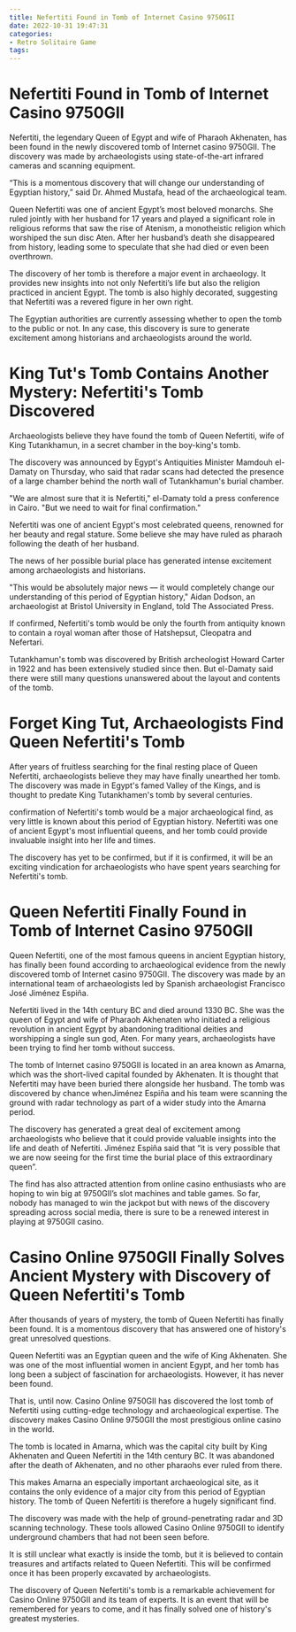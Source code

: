 ```yaml
---
title: Nefertiti Found in Tomb of Internet Casino 9750GII
date: 2022-10-31 19:47:31
categories:
- Retro Solitaire Game
tags:
---
```



#  Nefertiti Found in Tomb of Internet Casino 9750GII

Nefertiti, the legendary Queen of Egypt and wife of Pharaoh Akhenaten, has been found in the newly discovered tomb of Internet casino 9750GII. The discovery was made by archaeologists using state-of-the-art infrared cameras and scanning equipment.

“This is a momentous discovery that will change our understanding of Egyptian history,” said Dr. Ahmed Mustafa, head of the archaeological team.

Queen Nefertiti was one of ancient Egypt’s most beloved monarchs. She ruled jointly with her husband for 17 years and played a significant role in religious reforms that saw the rise of Atenism, a monotheistic religion which worshiped the sun disc Aten. After her husband’s death she disappeared from history, leading some to speculate that she had died or even been overthrown.

The discovery of her tomb is therefore a major event in archaeology. It provides new insights into not only Nefertiti’s life but also the religion practiced in ancient Egypt. The tomb is also highly decorated, suggesting that Nefertiti was a revered figure in her own right.

The Egyptian authorities are currently assessing whether to open the tomb to the public or not. In any case, this discovery is sure to generate excitement among historians and archaeologists around the world.

#  King Tut's Tomb Contains Another Mystery: Nefertiti's Tomb Discovered

Archaeologists believe they have found the tomb of Queen Nefertiti, wife of King Tutankhamun, in a secret chamber in the boy-king's tomb.

The discovery was announced by Egypt's Antiquities Minister Mamdouh el-Damaty on Thursday, who said that radar scans had detected the presence of a large chamber behind the north wall of Tutankhamun's burial chamber.

"We are almost sure that it is Nefertiti," el-Damaty told a press conference in Cairo. "But we need to wait for final confirmation."

Nefertiti was one of ancient Egypt's most celebrated queens, renowned for her beauty and regal stature. Some believe she may have ruled as pharaoh following the death of her husband.

The news of her possible burial place has generated intense excitement among archaeologists and historians.

"This would be absolutely major news — it would completely change our understanding of this period of Egyptian history," Aidan Dodson, an archaeologist at Bristol University in England, told The Associated Press.

If confirmed, Nefertiti's tomb would be only the fourth from antiquity known to contain a royal woman after those of Hatshepsut, Cleopatra and Nefertari.

Tutankhamun's tomb was discovered by British archeologist Howard Carter in 1922 and has been extensively studied since then. But el-Damaty said there were still many questions unanswered about the layout and contents of the tomb.

#  Forget King Tut, Archaeologists Find Queen Nefertiti's Tomb

After years of fruitless searching for the final resting place of Queen Nefertiti, archaeologists believe they may have finally unearthed her tomb. The discovery was made in Egypt's famed Valley of the Kings, and is thought to predate King Tutankhamen's tomb by several centuries.

 confirmation of Nefertiti's tomb would be a major archaeological find, as very little is known about this period of Egyptian history. Nefertiti was one of ancient Egypt's most influential queens, and her tomb could provide invaluable insight into her life and times.

The discovery has yet to be confirmed, but if it is confirmed, it will be an exciting vindication for archaeologists who have spent years searching for Nefertiti's tomb.

#  Queen Nefertiti Finally Found in Tomb of Internet Casino 9750GII

Queen Nefertiti, one of the most famous queens in ancient Egyptian history, has finally been found according to archaeological evidence from the newly discovered tomb of Internet casino 9750GII. The discovery was made by an international team of archaeologists led by Spanish archaeologist Francisco José Jiménez Espiña.

Nefertiti lived in the 14th century BC and died around 1330 BC. She was the queen of Egypt and wife of Pharaoh Akhenaten who initiated a religious revolution in ancient Egypt by abandoning traditional deities and worshipping a single sun god, Aten. For many years, archaeologists have been trying to find her tomb without success.

The tomb of Internet casino 9750GII is located in an area known as Amarna, which was the short-lived capital founded by Akhenaten. It is thought that Nefertiti may have been buried there alongside her husband. The tomb was discovered by chance whenJiménez Espiña and his team were scanning the ground with radar technology as part of a wider study into the Amarna period.

The discovery has generated a great deal of excitement among archaeologists who believe that it could provide valuable insights into the life and death of Nefertiti. Jiménez Espiña said that “it is very possible that we are now seeing for the first time the burial place of this extraordinary queen”.

The find has also attracted attention from online casino enthusiasts who are hoping to win big at 9750GII’s slot machines and table games. So far, nobody has managed to win the jackpot but with news of the discovery spreading across social media, there is sure to be a renewed interest in playing at 9750GII casino.

#  Casino Online 9750GII Finally Solves Ancient Mystery with Discovery of Queen Nefertiti's Tomb

After thousands of years of mystery, the tomb of Queen Nefertiti has finally been found. It is a momentous discovery that has answered one of history's great unresolved questions.

Queen Nefertiti was an Egyptian queen and the wife of King Akhenaten. She was one of the most influential women in ancient Egypt, and her tomb has long been a subject of fascination for archaeologists. However, it has never been found.

That is, until now. Casino Online 9750GII has discovered the lost tomb of Nefertiti using cutting-edge technology and archaeological expertise. The discovery makes Casino Online 9750GII the most prestigious online casino in the world.

The tomb is located in Amarna, which was the capital city built by King Akhenaten and Queen Nefertiti in the 14th century BC. It was abandoned after the death of Akhenaten, and no other pharaohs ever ruled from there.

This makes Amarna an especially important archaeological site, as it contains the only evidence of a major city from this period of Egyptian history. The tomb of Queen Nefertiti is therefore a hugely significant find.

The discovery was made with the help of ground-penetrating radar and 3D scanning technology. These tools allowed Casino Online 9750GII to identify underground chambers that had not been seen before.

It is still unclear what exactly is inside the tomb, but it is believed to contain treasures and artifacts related to Queen Nefertiti. This will be confirmed once it has been properly excavated by archaeologists.

The discovery of Queen Nefertiti's tomb is a remarkable achievement for Casino Online 9750GII and its team of experts. It is an event that will be remembered for years to come, and it has finally solved one of history's greatest mysteries.